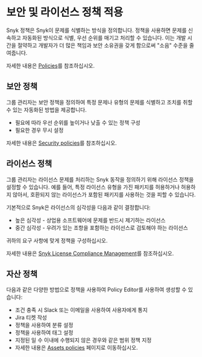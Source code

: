 # 보안 및 라이선스 정책 적용

Snyk 정책은 Snyk이 문제를 식별하는 방식을 정의합니다. 정책을 사용하면 문제를 신속하고 자동화된 방식으로 식별, 우선 순위를 매기고 처리할 수 있습니다. 이는 개발 시간을 절약하고 개발자가 더 많은 책임과 보안 소유권을 갖게 함으로써 "소음" 수준을 줄여줍니다.

자세한 내용은 [Policies](../../../manage-risk/policies/)를 참조하십시오.

## 보안 정책

그룹 관리자는 보안 정책을 정의하여 특정 문제나 유형의 문제를 식별하고 조치를 취할 수 있는 자동화된 방법을 제공합니다.

* 필요에 따라 우선 순위를 높이거나 낮출 수 있는 정책 구성
* 필요한 경우 무시 설정

자세한 내용은 [Security policies](../../../manage-risk/policies/security-policies/)를 참조하십시오.

## 라이선스 정책

그룹 관리자는 라이선스 문제를 처리하는 Snyk 동작을 정의하기 위해 라이선스 정책을 설정할 수 있습니다. 예를 들어, 특정 라이선스 유형을 가진 패키지를 허용하거나 허용하지 않아서, 호환되지 않는 라이선스가 포함된 패키지를 사용하는 것을 피할 수 있습니다.

기본적으로 Snyk은 라이선스의 심각성을 다음과 같이 결정합니다:

* 높은 심각성 - 상업용 소프트웨어에 문제를 반드시 제기하는 라이선스
* 중간 심각성 - 우려가 있는 조항을 포함하는 라이선스로 검토해야 하는 라이선스

귀하의 요구 사항에 맞게 정책을 구성하십시오.

자세한 내용은 [Snyk License Compliance Management](../../../scan-with-snyk/snyk-open-source/scan-open-source-libraries-and-licenses/snyk-license-compliance-management.md)를 참조하십시오.

## 자산 정책

다음과 같은 다양한 방법으로 정책을 사용하여 Policy Editor를 사용하여 생성할 수 있습니다:

* 조건 충족 시 Slack 또는 이메일을 사용하여 사용자에게 통지
* Jira 티켓 작성
* 정책을 사용하여 분류 설정
* 정책을 사용하여 태그 설정
* 지정된 일 수 이내에 수행되지 않은 경우와 같은 범위 정책 지정
* 자세한 내용은 [Assets policies](../../../manage-risk/policies/assets-policies/) 페이지로 이동하십시오.
